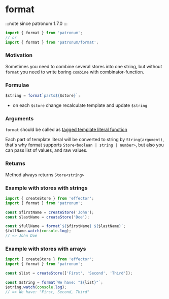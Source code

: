 # format

:::note since
patronum 1.7.0
:::

```ts
import { format } from 'patronum';
// or
import { format } from 'patronum/format';
```

### Motivation

Sometimes you need to combine several stores into one string, but without `format` you need to write boring `combine` with combinator-function.

### Formulae

```ts
$string = format`parts${$store}`;
```

- on each `$store` change recalculate template and update `$string`

### Arguments

`format` should be called as [tagged template literal function](https://developer.mozilla.org/en-US/docs/Web/JavaScript/Reference/Template_literals#tagged_templates)

Each part of template literal will be converted to string by `String(argument)`,
that's why format supports `Store<boolean | string | number>`, but also you can pass list of values, and raw values.

### Returns

Method always returns `Store<string>`

### Example with stores with strings

```ts
import { createStore } from 'effector';
import { format } from 'patronum';

const $firstName = createStore('John');
const $lastName = createStore('Doe');

const $fullName = format`${$firstName} ${$lastName}`;
$fullName.watch(console.log);
// => John Doe
```

### Example with stores with arrays

```ts
import { createStore } from 'effector';
import { format } from 'patronum';

const $list = createStore(['First', 'Second', 'Third']);

const $string = format`We have: "${list}"`;
$string.watch(console.log);
// => We have: "First, Second, Third"
```

